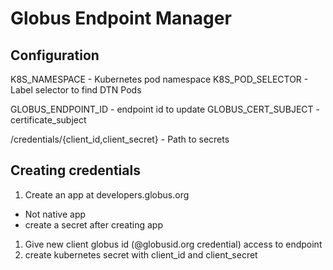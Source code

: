 # Globus Endpoint Manager

## Configuration

K8S_NAMESPACE - Kubernetes pod namespace
K8S_POD_SELECTOR - Label selector to find DTN Pods

GLOBUS_ENDPOINT_ID - endpoint id to update
GLOBUS_CERT_SUBJECT - certificate_subject

/credentials/{client_id,client_secret} - Path to secrets

## Creating credentials

1. Create an app at developers.globus.org
  * Not native app
  * create a secret after creating app
1. Give new client globus id  (@globusid.org credential) access to endpoint
1. create kubernetes secret with client_id and client_secret
